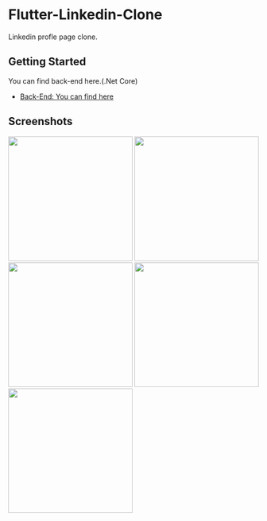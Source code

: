 # Flutter-Linkedin-Clone
Linkedin profle page clone.

## Getting Started

You can find back-end here.(.Net Core)

- [Back-End: You can find here](https://github.com/hakanemrebasol/NetCore-LinkedinClone-Back-End)

## Screenshots
<img src="https://github.com/hakanemrebasol/Flutter-Linkedin-Clone/blob/master/login.png" width="250"/>
<img src="https://github.com/hakanemrebasol/Flutter-Linkedin-Clone/blob/master/profile.jpg" width="250"/>
<img src="https://github.com/hakanemrebasol/Flutter-Linkedin-Clone/blob/master/dark_mode.jpg" width="250"/>
<img src="https://github.com/hakanemrebasol/Flutter-Linkedin-Clone/blob/master/edit_profile.png" width="250"/>
<img src="https://github.com/hakanemrebasol/Flutter-Linkedin-Clone/blob/master/add_skill.png" width="250"/>

